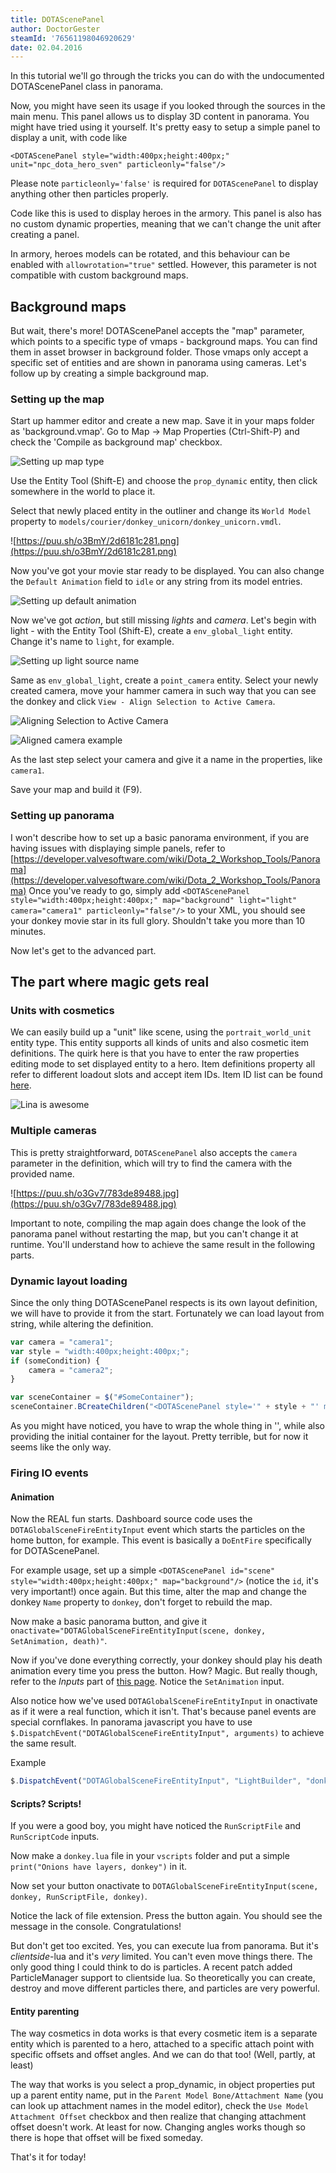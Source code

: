 ```yaml
---
title: DOTAScenePanel
author: DoctorGester
steamId: '76561198046920629'
date: 02.04.2016
---
```


In this tutorial we'll go through the tricks you can do with the undocumented DOTAScenePanel class in panorama.

Now, you might have seen its usage if you looked through the sources in the main menu. This panel allows us to display 3D content in panorama. You might have tried using it yourself. It's pretty easy to setup a simple panel to display a unit, with code like

`<DOTAScenePanel style="width:400px;height:400px;" unit="npc_dota_hero_sven" particleonly="false"/>`

Please note `particleonly='false'` is required for `DOTAScenePanel` to display anything other then particles properly.

Code like this is used to display heroes in the armory. This panel is also has no custom dynamic properties, meaning that we can't change the unit after creating a panel.

In armory, heroes models can be rotated, and this behaviour can be enabled with `allowrotation="true"` settled. However, this parameter is not compatible with custom background maps.

## Background maps

But wait, there's more! DOTAScenePanel accepts the "map" parameter, which points to a specific type of vmaps - background maps. You can find them in asset browser in background folder. Those vmaps only accept a specific set of entities and are shown in panorama using cameras. Let's follow up by creating a simple background map.

### Setting up the map

Start up hammer editor and create a new map. Save it in your maps folder as 'background.vmap'. Go to Map -> Map Properties (Ctrl-Shift-P) and check the 'Compile as background map' checkbox.

![Setting up map type](https://cdn1.imggmi.com/uploads/2019/10/13/0ef2b4fefb98cb8ab504b499311e74a0-full.png)

Use the Entity Tool (Shift-E) and choose the `prop_dynamic` entity, then click somewhere in the world to place it.

Select that newly placed entity in the outliner and change its `World Model` property to `models/courier/donkey_unicorn/donkey_unicorn.vmdl`.

![https://puu.sh/o3BmY/2d6181c281.png](https://puu.sh/o3BmY/2d6181c281.png)

Now you've got your movie star ready to be displayed. You can also change the `Default Animation` field to `idle` or any string from its model entries.

![Setting up default animation](https://cdn1.imggmi.com/uploads/2019/10/13/1c629982fec4cbc34739d458e9857607-full.png)

Now we've got _action_, but still missing _lights_ and _camera_. Let's begin with light - with the Entity Tool (Shift-E), create a `env_global_light` entity. Change it's name to `light`, for example.

![Setting up light source name](https://cdn1.imggmi.com/uploads/2019/10/13/c417d2cd705b2a90f02220ac9444535c-full.png)

Same as `env_global_light`, create a `point_camera` entity.
Select your newly created camera, move your hammer camera in such way that you can see the donkey and click `View - Align Selection to Active Camera`.

![Aligning Selection to Active Camera](https://cdn1.imggmi.com/uploads/2019/10/13/d03e1b0b5f0ef42d61272cab3c0ef71e-full.png)

![Aligned camera example](https://cdn1.imggmi.com/uploads/2019/10/13/518aa2dee6bc9506690502b37380f679-full.png)

As the last step select your camera and give it a name in the properties, like `camera1`.

Save your map and build it (F9).

### Setting up panorama

I won't describe how to set up a basic panorama environment, if you are having issues with displaying simple panels, refer to [https://developer.valvesoftware.com/wiki/Dota_2_Workshop_Tools/Panorama](https://developer.valvesoftware.com/wiki/Dota_2_Workshop_Tools/Panorama) Once you've ready to go, simply add `<DOTAScenePanel style="width:400px;height:400px;" map="background" light="light" camera="camera1" particleonly="false"/>` to your XML, you should see your donkey movie star in its full glory. Shouldn't take you more than 10 minutes.

<Gfycat id="BlackSameAoudad" />

Now let's get to the advanced part.

## The part where magic gets real

### Units with cosmetics

We can easily build up a "unit" like scene, using the `portrait_world_unit` entity type. This entity supports all kinds of units and also cosmetic item definitions. The quirk here is that you have to enter the raw properties editing mode to set displayed entity to a hero. Item definitions property all refer to different loadout slots and accept item IDs. Item ID list can be found [here](https://github.com/dotabuff/d2vpk/blob/master/dota_pak01/scripts/items/items_game.txt).

![Lina is awesome](https://i.imgur.com/ZsmLQA3.png "Example")

### Multiple cameras

This is pretty straightforward, `DOTAScenePanel` also accepts the `camera` parameter in the definition, which will try to find the camera with the provided name.

![https://puu.sh/o3Gv7/783de89488.jpg](https://puu.sh/o3Gv7/783de89488.jpg)

Important to note, compiling the map again does change the look of the panorama panel without restarting the map, but you can't change it at runtime. You'll understand how to achieve the same result in the following parts.

### Dynamic layout loading

Since the only thing DOTAScenePanel respects is its own layout definition, we will have to provide it from the start. Fortunately we can load layout from string, while altering the definition.

```js
var camera = "camera1";
var style = "width:400px;height:400px;";
if (someCondition) {
    camera = "camera2";
}

var sceneContainer = $("#SomeContainer");
sceneContainer.BCreateChildren("<DOTAScenePanel style='" + style + "' map='background' particleonly='false' light='light' camera='" + camera + "'"/>");
```

As you might have noticed, you have to wrap the whole thing in '', while also providing the initial container for the layout. Pretty terrible, but for now it seems like the only way.

### Firing IO events

#### Animation

Now the REAL fun starts. Dashboard source code uses the `DOTAGlobalSceneFireEntityInput` event which starts the particles on the home button, for example. This event is basically a `DoEntFire` specifically for DOTAScenePanel.

For example usage, set up a simple `<DOTAScenePanel id="scene" style="width:400px;height:400px;" map="background"/>` (notice the `id`, it's very important!) once again. But this time, alter the map and change the donkey `Name` property to `donkey`, don't forget to rebuild the map.

Now make a basic panorama button, and give it `onactivate="DOTAGlobalSceneFireEntityInput(scene, donkey, SetAnimation, death)"`.

Now if you've done everything correctly, your donkey should play his death animation every time you press the button. How? Magic. But really though, refer to the _Inputs_ part of [this page](https://developer.valvesoftware.com/wiki/Prop_dynamic). Notice the `SetAnimation` input.

Also notice how we've used `DOTAGlobalSceneFireEntityInput` in onactivate as if it were a real function, which it isn't. That's because panel events are special cornflakes. In panorama javascript you have to use `$.DispatchEvent("DOTAGlobalSceneFireEntityInput", arguments)` to achieve the same result.

Example

```js
$.DispatchEvent("DOTAGlobalSceneFireEntityInput", "LightBuilder", "donkey", "SetAnimation", "spawn");
```

#### Scripts? Scripts!

If you were a good boy, you might have noticed the `RunScriptFile` and `RunScriptCode` inputs.

Now make a `donkey.lua` file in your `vscripts` folder and put a simple `print("Onions have layers, donkey")` in it.

Now set your button onactivate to `DOTAGlobalSceneFireEntityInput(scene, donkey, RunScriptFile, donkey)`.

Notice the lack of file extension. Press the button again. You should see the message in the console. Congratulations!

But don't get too excited. Yes, you can execute lua from panorama. But it's _clientside_-lua and it's _very_ limited. You can't even move things there. The only good thing I could think to do is particles. A recent patch added ParticleManager support to clientside lua. So theoretically you can create, destroy and move different particles there, and particles are very powerful.

#### Entity parenting

The way cosmetics in dota works is that every cosmetic item is a separate entity which is parented to a hero, attached to a specific attach point with specific offsets and offset angles. And we can do that too! (Well, partly, at least)

The way that works is you select a prop_dynamic, in object properties put up a parent entity name, put in the `Parent Model Bone/Attachment Name` (you can look up attachment names in the model editor), check the `Use Model Attachment Offset` checkbox and then realize that changing attachment offset doesn't work. At least for now. Changing angles works though so there is hope that offset will be fixed someday.

That's it for today!
